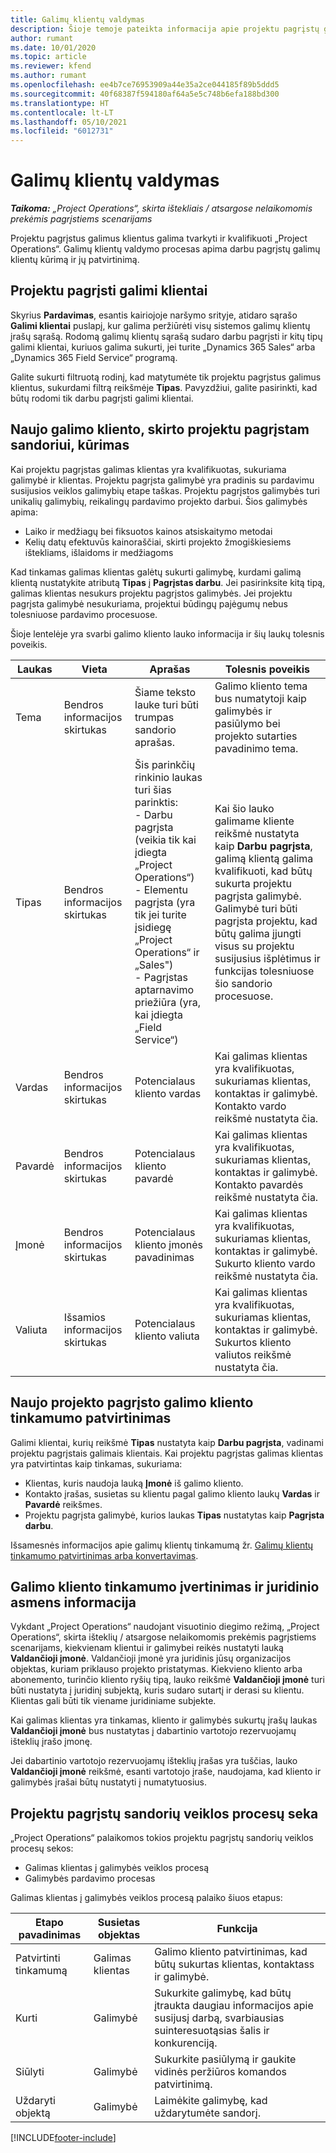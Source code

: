 ```yaml
---
title: Galimų klientų valdymas
description: Šioje temoje pateikta informacija apie projektu pagrįstų galimų klientų valdymą.
author: rumant
ms.date: 10/01/2020
ms.topic: article
ms.reviewer: kfend
ms.author: rumant
ms.openlocfilehash: ee4b7ce76953909a44e35a2ce044185f89b5ddd5
ms.sourcegitcommit: 40f68387f594180af64a5e5c748b6efa188bd300
ms.translationtype: HT
ms.contentlocale: lt-LT
ms.lasthandoff: 05/10/2021
ms.locfileid: "6012731"
---
```

# <a name="manage-leads"></a>Galimų klientų valdymas

_**Taikoma:** „Project Operations“, skirta ištekliais / atsargose nelaikomomis prekėmis pagrįstiems scenarijams_

Projektu pagrįstus galimus klientus galima tvarkyti ir kvalifikuoti „Project Operations“. Galimų klientų valdymo procesas apima darbu pagrįstų galimų klientų kūrimą ir jų patvirtinimą. 

## <a name="project-sales-leads"></a>Projektu pagrįsti galimi klientai

Skyrius **Pardavimas**, esantis kairiojoje naršymo srityje, atidaro sąrašo **Galimi klientai** puslapį, kur galima peržiūrėti visų sistemos galimų klientų įrašų sąrašą. Rodomą galimų klientų sąrašą sudaro darbu pagrįsti ir kitų tipų galimi klientai, kuriuos galima sukurti, jei turite „Dynamics 365 Sales“ arba „Dynamics 365 Field Service“ programą.

Galite sukurti filtruotą rodinį, kad matytumėte tik projektu pagrįstus galimus klientus, sukurdami filtrą reikšmėje **Tipas**. Pavyzdžiui, galite pasirinkti, kad būtų rodomi tik darbu pagrįsti galimi klientai.

## <a name="create-a-new-lead-for-a-project-based-deal"></a>Naujo galimo kliento, skirto projektu pagrįstam sandoriui, kūrimas

Kai projektu pagrįstas galimas klientas yra kvalifikuotas, sukuriama galimybė ir klientas. Projektu pagrįsta galimybė yra pradinis su pardavimu susijusios veiklos galimybių etape taškas. Projektu pagrįstos galimybės turi unikalių galimybių, reikalingų pardavimo projekto darbui. Šios galimybės apima:

- Laiko ir medžiagų bei fiksuotos kainos atsiskaitymo metodai
- Kelių datų efektuvūs kainoraščiai, skirti projekto žmogiškiesiems ištekliams, išlaidoms ir medžiagoms

Kad tinkamas galimas klientas galėtų sukurti galimybę, kurdami galimą klientą nustatykite atributą **Tipas** į **Pagrįstas darbu**. Jei pasirinksite kitą tipą, galimas klientas nesukurs projektu pagrįstos galimybės. Jei projektu pagrįsta galimybė nesukuriama, projektui būdingų pajėgumų nebus tolesniuose pardavimo procesuose.

Šioje lentelėje yra svarbi galimo kliento lauko informacija ir šių laukų tolesnis poveikis.
 
| **Laukas** | **Vieta** | **Aprašas** | **Tolesnis poveikis** |
| --- | --- | --- | --- |
| Tema | Bendros informacijos skirtukas | Šiame teksto lauke turi būti trumpas sandorio aprašas. | Galimo kliento tema bus numatytoji kaip galimybės ir pasiūlymo bei projekto sutarties pavadinimo tema. |
| Tipas | Bendros informacijos skirtukas | Šis parinkčių rinkinio laukas turi šias parinktis:</br>- Darbu pagrįsta (veikia tik kai įdiegta „Project Operations“)</br>- Elementu pagrįsta (yra tik jei turite įsidiegę „Project Operations“ ir „Sales")</br>- Pagrįstas aptarnavimo priežiūra (yra, kai įdiegta „Field Service“) | Kai šio lauko galimame kliente reikšmė nustatyta kaip **Darbu pagrįsta**, galimą klientą galima kvalifikuoti, kad būtų sukurta projektu pagrįsta galimybė. Galimybė turi būti pagrįsta projektu, kad būtų galima įjungti visus su projektu susijusius išplėtimus ir funkcijas tolesniuose šio sandorio procesuose. |
| Vardas | Bendros informacijos skirtukas | Potencialaus kliento vardas | Kai galimas klientas yra kvalifikuotas, sukuriamas klientas, kontaktas ir galimybė. Kontakto vardo reikšmė nustatyta čia. |
| Pavardė | Bendros informacijos skirtukas | Potencialaus kliento pavardė | Kai galimas klientas yra kvalifikuotas, sukuriamas klientas, kontaktas ir galimybė. Kontakto pavardės reikšmė nustatyta čia. |
| Įmonė | Bendros informacijos skirtukas | Potencialaus kliento įmonės pavadinimas | Kai galimas klientas yra kvalifikuotas, sukuriamas klientas, kontaktas ir galimybė. Sukurto kliento vardo reikšmė nustatyta čia. |
| Valiuta | Išsamios informacijos skirtukas | Potencialaus kliento valiuta | Kai galimas klientas yra kvalifikuotas, sukuriamas klientas, kontaktas ir galimybė. Sukurtos kliento valiutos reikšmė nustatyta čia. |

## <a name="qualify-a-new-project-based-lead"></a>Naujo projekto pagrįsto galimo kliento tinkamumo patvirtinimas

Galimi klientai, kurių reikšmė **Tipas** nustatyta kaip **Darbu pagrįsta**, vadinami projektu pagrįstais galimais klientais. Kai projektu pagrįstas galimas klientas yra patvirtintas kaip tinkamas, sukuriama:

- Klientas, kuris naudoja lauką **Įmonė** iš galimo kliento.
- Kontakto įrašas, susietas su klientu pagal galimo kliento laukų **Vardas** ir **Pavardė** reikšmes.
- Projektu pagrįsta galimybė, kurios laukas **Tipas** nustatytas kaip **Pagrįsta darbu**.

Išsamesnės informacijos apie galimų klientų tinkamumą žr. [Galimų klientų tinkamumo patvirtinimas arba konvertavimas](/dynamics365/sales-enterprise/qualify-lead-convert-opportunity-sales).

## <a name="lead-qualification-and-legal-entity-information"></a>Galimo kliento tinkamumo įvertinimas ir juridinio asmens informacija 

Vykdant „Project Operations“ naudojant visuotinio diegimo režimą, „Project Operations“, skirta išteklių / atsargose nelaikomomis prekėmis pagrįstiems scenarijams, kiekvienam klientui ir galimybei reikės nustatyti lauką **Valdančioji įmonė**. Valdančioji įmonė yra juridinis jūsų organizacijos objektas, kuriam priklauso projekto pristatymas. Kiekvieno kliento arba abonemento, turinčio kliento ryšių tipą, lauko reikšmė **Valdančioji įmonė** turi būti nustatyta į juridinį subjektą, kuris sudaro sutartį ir derasi su klientu. Klientas gali būti tik viename juridiniame subjekte.

Kai galimas klientas yra tinkamas, kliento ir galimybės sukurtų įrašų laukas **Valdančioji įmonė** bus nustatytas į dabartinio vartotojo rezervuojamų išteklių įrašo įmonę.

Jei dabartinio vartotojo rezervuojamų išteklių įrašas yra tuščias, lauko **Valdančioji įmonė** reikšmė, esanti vartotojo įraše, naudojama, kad kliento ir galimybės įrašai būtų nustatyti į numatytuosius.

## <a name="business-process-flow-for-project-based-deals"></a>Projektu pagrįstų sandorių veiklos procesų seka

„Project Operations“ palaikomos tokios projektu pagrįstų sandorių veiklos procesų sekos:

- Galimas klientas į galimybės veiklos procesą
- Galimybės pardavimo procesas

Galimas klientas į galimybės veiklos procesą palaiko šiuos etapus:

| Etapo pavadinimas | Susietas objektas | Funkcija |
| --- | --- | --- |
| Patvirtinti tinkamumą | Galimas klientas | Galimo kliento patvirtinimas, kad būtų sukurtas klientas, kontaktass ir galimybė. |
| Kurti | Galimybė | Sukurkite galimybę, kad būtų įtraukta daugiau informacijos apie susijusį darbą, svarbiausias suinteresuotąsias šalis ir konkurenciją. |
| Siūlyti | Galimybė | Sukurkite pasiūlymą ir gaukite vidinės peržiūros komandos patvirtinimą. |
| Uždaryti objektą  | Galimybė | Laimėkite galimybę, kad uždarytumėte sandorį. |


[!INCLUDE[footer-include](../includes/footer-banner.md)]
